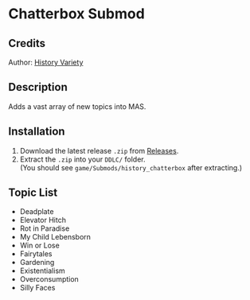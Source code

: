 # Chatterbox Submod


## Credits
Author: [History Variety](https://www.reddit.com/user/Historical_Variety63/)

## Description
  Adds a vast array of new topics into MAS.
## Installation

1. Download the latest release `.zip` from [Releases](https://github.com/Historyvariety/Chatterbox_submod/releases).
2. Extract the `.zip` into your `DDLC/` folder.  
   (You should see `game/Submods/history_chatterbox` after extracting.)
   
## Topic List
  - Deadplate
  - Elevator Hitch
  - Rot in Paradise
  - My Child Lebensborn
  - Win or Lose
  - Fairytales
  - Gardening
  - Existentialism
  - Overconsumption
  - Silly Faces
